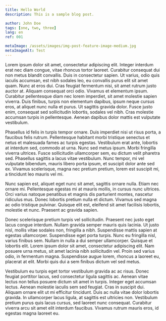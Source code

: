 ```yaml
---
title: Hello World
description: This is a sample blog post.

author: John Doe
tags: [one, two, three]
lang: en
ref: 001

metaImage: /assets/images/img-post-feature-image-medium.jpg
metaImageAlt: Test
---
```

Lorem ipsum dolor sit amet, consectetur adipiscing elit. Integer interdum erat nec diam congue, vitae rhoncus tortor laoreet. Curabitur consequat dui non metus blandit convallis. Duis in consectetur sapien. Ut varius, odio quis iaculis accumsan, est nibh sodales leo, eu convallis purus elit sit amet quam. Nunc at eros dui. Cras feugiat fermentum nisi, sit amet rutrum justo auctor at. Aliquam consequat orci odio. Vivamus et elementum ipsum. Curabitur pellentesque diam nec lorem imperdiet, sit amet molestie sapien viverra. Duis finibus, turpis non elementum dapibus, ipsum neque cursus eros, at aliquet nunc nulla et purus. Ut sagittis gravida dolor. Fusce justo enim, consequat sed sollicitudin lobortis, sodales vel nibh. Cras molestie accumsan turpis in pellentesque. Aenean dapibus dolor mattis est vulputate vestibulum.

Phasellus id felis in turpis tempor ornare. Duis imperdiet nisi ut risus porta, a faucibus felis rutrum. Pellentesque habitant morbi tristique senectus et netus et malesuada fames ac turpis egestas. Vestibulum erat ante, lobortis at interdum sed, commodo at urna. Nunc sed metus ipsum. Morbi fringilla viverra ultrices. Fusce sollicitudin ullamcorper sem, eu dictum velit pharetra sed. Phasellus sagittis a lacus vitae vestibulum. Nunc tempor, mi vel vulputate bibendum, mauris libero porta ipsum, et suscipit dolor ante sed ex. Vivamus scelerisque, magna nec pretium pretium, lorem est suscipit mi, a tincidunt leo mauris vel mi.

Nunc sapien est, aliquet eget nunc sit amet, sagittis ornare nulla. Etiam nec ornare mi. Pellentesque egestas mi at mauris mollis, in cursus nunc ultrices. Orci varius natoque penatibus et magnis dis parturient montes, nascetur ridiculus mus. Donec lobortis pretium nulla et dictum. Vivamus sed magna ac odio tristique pulvinar. Quisque elit est, eleifend sit amet facilisis lobortis, molestie et nunc. Praesent ac gravida sapien.

Donec scelerisque pretium turpis vel sollicitudin. Praesent nec justo eget lacus congue interdum. Nullam gravida semper mauris quis lacinia. Ut justo nisl, mollis vitae sodales non, fringilla a nibh. Suspendisse mattis sapien at egestas ullamcorper. Suspendisse eget porta turpis. Nunc eu fringilla nisl, varius finibus sem. Nullam in nulla a dui semper ullamcorper. Quisque et lobortis elit. Lorem ipsum dolor sit amet, consectetur adipiscing elit. Nam posuere urna metus, sit amet lacinia nibh sollicitudin vel. Proin sed varius odio, in fermentum magna. Suspendisse augue lorem, rhoncus a laoreet eu, placerat at elit. Morbi quis dui a sem finibus dictum vel sed metus.

Vestibulum eu turpis eget tortor vestibulum gravida ac ac risus. Donec feugiat porttitor lacus, sed consectetur ligula sagittis ac. Aenean vitae lectus non tellus posuere dictum sit amet in turpis. Integer eget accumsan lectus. Aenean molestie iaculis sem sed feugiat. Cras in suscipit dui. Aliquam ornare elit ut mi efficitur tincidunt. Duis ac nulla vitae dolor lobortis gravida. In ullamcorper lacus ligula, at sagittis est ultricies non. Vestibulum pretium purus quis lacus cursus, sed laoreet nunc consequat. Curabitur viverra arcu sit amet elit interdum faucibus. Vivamus rutrum mauris eros, id egestas magna laoreet eu.